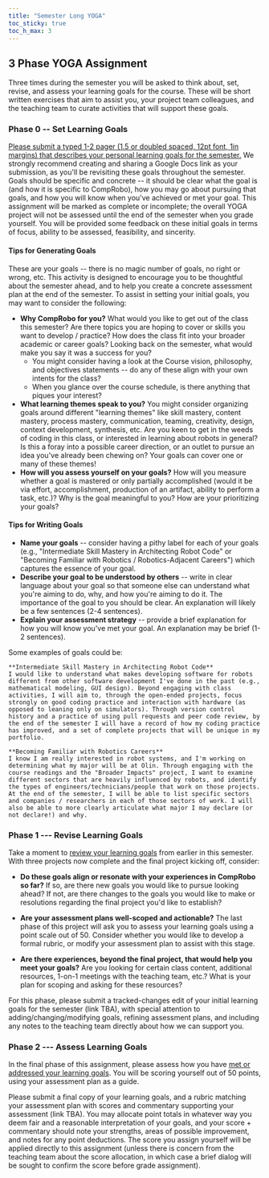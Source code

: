 ```yaml
---
title: "Semester Long YOGA"
toc_sticky: true
toc_h_max: 3
---
```


## 3 Phase YOGA Assignment

Three times during the semester you will be asked to think about, set, revise, and assess your learning goals for the course. These will be short written exercises that aim to assist you, your project team colleagues, and the teaching team to curate activities that will support these goals.


### Phase 0 -- Set Learning Goals

[Please submit a typed 1-2 pager (1.5 or doubled spaced, 12pt font, 1in margins) that describes your personal learning goals for the semester.](https://canvas.olin.edu/courses/942/assignments/16081) We strongly recommend creating and sharing a Google Docs link as your submission, as you'll be revisiting these goals throughout the semester. Goals should be specific and concrete -- it should be clear what the goal is (and how it is specific to CompRobo), how you may go about pursuing that goals, and how you will know when you've achieved or met your goal. This assignment will be marked as complete or incomplete; the overall YOGA project will not be assessed until the end of the semester when you grade yourself. You will be provided some feedback on these initial goals in terms of focus, ability to be assessed, feasibility, and sincerity.


#### Tips for Generating Goals

These are your goals -- there is no magic number of goals, no right or wrong, etc. This activity is designed to encourage you to be thoughtful about the semester ahead, and to help you create a concrete assessment plan at the end of the semester. To assist in setting your initial goals, you may want to consider the following:

* **Why CompRobo for you?** What would you like to get out of the class this semester? Are there topics you are hoping to cover or skills you want to develop / practice? How does the class fit into your broader academic or career goals? Looking back on the semester, what would make you say it was a success for you?
    * You might consider having a look at the Course vision, philosophy, and objectives statements -- do any of these align with your own intents for the class?
    * When you glance over the course schedule, is there anything that piques your interest?
* **What learning themes speak to you?** You might consider organizing goals around different "learning themes" like skill mastery, content mastery, process mastery, communication, teaming, creativity, design, context development, synthesis, etc. Are you keen to get in the weeds of coding in this class, or interested in learning about robots in general? Is this a foray into a possible career direction, or an outlet to pursue an idea you've already been chewing on? Your goals can cover one or many of these themes!
* **How will you assess yourself on your goals?** How will you measure whether a goal is mastered or only partially accomplished (would it be via effort, accomplishment, production of an artifact, ability to perform a task, etc.)? Why is the goal meaningful to you? How are your prioritizing your goals?


#### Tips for Writing Goals
* **Name your goals** -- consider having a pithy label for each of your goals (e.g., "Intermediate Skill Mastery in Architecting Robot Code" or "Becoming Familiar with Robotics / Robotics-Adjacent Careers") which captures the essence of your goal.
* **Describe your goal to be understood by others** -- write in clear language about your goal so that someone else can understand what you're aiming to do, why, and how you're aiming to do it. The importance of the goal to you should be clear. An explanation will likely be a few sentences (2-4 sentences).
* **Explain your assessment strategy** -- provide a brief explanation for how you will know you've met your goal. An explanation may be brief (1-2 sentences).

Some examples of goals could be:

```
**Intermediate Skill Mastery in Architecting Robot Code** 
I would like to understand what makes developing software for robots different from other software development I've done in the past (e.g., mathematical modeling, GUI design). Beyond engaging with class activities, I will aim to, through the open-ended projects, focus strongly on good coding practice and interaction with hardware (as opposed to leaning only on simulators). Through version control history and a practice of using pull requests and peer code review, by the end of the semester I will have a record of how my coding practice has improved, and a set of complete projects that will be unique in my portfolio.

**Becoming Familiar with Robotics Careers**
I know I am really interested in robot systems, and I'm working on determining what my major will be at Olin. Through engaging with the course readings and the "Broader Impacts" project, I want to examine different sectors that are heavily influenced by robots, and identify the types of engineers/technicians/people that work on those projects. At the end of the semester, I will be able to list specific sectors and companies / researchers in each of those sectors of work. I will also be able to more clearly articulate what major I may declare (or not declare!) and why.
```



### Phase 1 --- Revise Learning Goals
Take a moment to [review your learning goals](https://canvas.olin.edu/courses/942/assignments/16081) from earlier in this semester. With three projects now complete and the final project kicking off, consider:

* **Do these goals align or resonate with your experiences in CompRobo so far?** If so, are there new goals you would like to pursue looking ahead? If not, are there changes to the goals you would like to make or resolutions regarding the final project you'd like to establish?

* **Are your assessment plans well-scoped and actionable?** The last phase of this project will ask you to assess your learning goals using a point scale out of 50. Consider whether you would like to develop a formal rubric, or modify your assessment plan to assist with this stage.

* **Are there experiences, beyond the final project, that would help you meet your goals?** Are you looking for certain class content, additional resources, 1-on-1 meetings with the teaching team, etc.? What is your plan for scoping and asking for these resources?

For this phase, please submit a tracked-changes edit of your initial learning goals for the semester (link TBA), with special attention to adding/changing/modifying goals, refining assessment plans, and including any notes to the teaching team directly about how we can support you.


### Phase 2 --- Assess Learning Goals
In the final phase of this assignment, please assess how you have [met or addressed your learning goals](https://canvas.olin.edu/courses/942/assignments/16081). You will be scoring yourself out of 50 points, using your assessment plan as a guide. 

Please submit a final copy of your learning goals, and a rubric matching your assessment plan with scores and commentary supporting your assessment (link TBA). You may allocate point totals in whatever way you deem fair and a reasonable interpretation of your goals, and your score + commentary should note your strengths, areas of possible improvement, and notes for any point deductions. The score you assign yourself will be applied directly to this assignment (unless there is concern from the teaching team about the score allocation, in which case a brief dialog will be sought to confirm the score before grade assignment).
